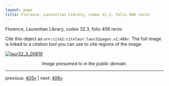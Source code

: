 ```yaml
---
layout: page
title: Florence, Laurentian Library, codex 32.3, folio 406 recto
---
```


Florence, Laurentian Library, codex 32.3, folio 406 recto

Cite this object as `urn:cite2:citelaur:laur32pages.v1:406r`.  The full image is linked to a citation tool you can use to cite regions of the image.

[![laur32_3_00819](http://www.homermultitext.org/iipsrv?IIIF=/project/homer/pyramidal/deepzoom/citelaur/laur32imgs/v1/laur32_3_00819.tif/full/800,/0/default.jpg)](http://www.homermultitext.org/ict2/?urn=urn:cite2:citelaur:laur32imgs.v1:laur32_3_00819) 

<p style="text-align: center; font-style: italic;">Image presumed to in the public domain.</p>

---

previous: [405v](../405v/) | next: [406v](../406v/)